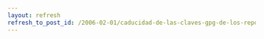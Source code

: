 ```yaml
---
layout: refresh
refresh_to_post_id: /2006-02-01/caducidad-de-las-claves-gpg-de-los-repositorios-debian.html
---
```

